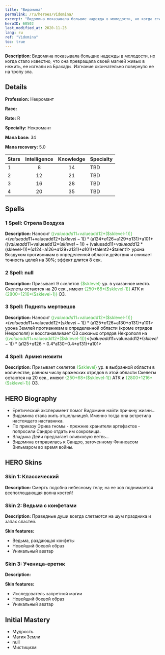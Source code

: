 ```yaml
---
title: "Видомина"
permalink: /ru/heroes/Vidomina/
excerpt: "Видомина показывала большие надежды в молодости, но когда стало известно, что она превращала своей магией живых в нежить, ее изгнали из Бракады. Изгнание окончательно повернуло ее на тропу зла."
heroID: 60502
last_modified_at: 2020-11-23
lang: ru
ref: "Vidomina"
toc: true
---
```

 **Description:** Видомина показывала большие надежды в молодости, но когда стало известно, что она превращала своей магией живых в нежить, ее изгнали из Бракады. Изгнание окончательно повернуло ее на тропу зла.
## Details
 **Profession:** Некромант

 **Race:** 

 **Rate:** R

 **Specialty:** Некромант

 **Mana base:** 34

 **Mana recovery:** 5.0


  | Stars   |  Intelligence  |    Knowledge   |      Specialty     |
  |---------|:---------------:|:---------------:|--------------------|
  |    1    | 8 | 14 | TBD |
  |    2    | 12 | 21 | TBD |
  |    3    | 16 | 28 | TBD |
  |    4    | 20 | 35 | TBD |

## Spells
### 1 Spell: Стрела Воздуха
 **Description:** Наносит <span style="color: #48b946">{($valueadd11+$valueadd12*($sklevel-1))}<span style="color: black"><($valueadd11+$valueadd12*($sklevel-1))*($a124+$a126+$a129+$a131)+$a101+(($valueadd11+$valueadd12*($sklevel-1))+($valueadd11+$valueadd12*($sklevel-1))*($a124+$a126+$a129+$a131)+$a101)*$talent2+$talent1> урона Воздухом противникам в определенной области действия и снижает точность целей на 30%; эффект длится 8 сек.

### 2 Spell: null
 **Description:** Призывает 9 скелетов <span style="color: #48b946">{$sklevel}<span style="color: black"> ур. в указанное место. Скелеты остаются на 20 сек., имеют <span style="color: #48b946">{250+68*($sklevel-1)}<span style="color: black"> АТК и <span style="color: #48b946">{2800+1216*($sklevel-1)}<span style="color: black"> ОЗ.

### 3 Spell: Поднять мертвецов
 **Description:** Наносит <span style="color: #48b946">{($valueadd11+$valueadd12*($sklevel-1))}<span style="color: black"><($valueadd11+$valueadd12*($sklevel-1))*($a125+$a126+$a130+$a131)+$a101> урона Землей противникам в определенной области (кроме отрядов Некрополя) и восстанавливает ОЗ союзных отрядов Некрополя на <span style="color: #48b946">{($valueadd11+$valueadd12*($sklevel-1))}<span style="color: black"><($valueadd11+$valueadd12*($sklevel-1))*($a125+$a126+0.4*$a130+0.4*$a131)+$a101>

### 4 Spell: Армия нежити
 **Description:** Призывает скелетов <span style="color: #48b946">{$sklevel}<span style="color: black"> ур. в выбранной области в количестве, равном числу вражеских отрядов в этой области Скелеты остаются на 20 сек., имеют <span style="color: #48b946">{250+68*($sklevel-1)}<span style="color: black"> АТК и <span style="color: #48b946">{2800+1216*($sklevel-1)}<span style="color: black"> ОЗ.


## HERO Biography
   - Еретический эксперимент помог Видомине найти причину жизни...
   - Видомина стала жить отшельницей. Именно тогда она встретила настоящего наставника.
   - По приказу Эрика гномы - прежние хранители артефактов - попросили Сандро отдать им сокровища.
   - Владыка Дейи предлагает оливковую ветвь...
   - Видомина отправилась к Сандро, заточенному Финнеасом Вильмаром во время войны.

## HERO Skins
### Skin 1: **Классический**

 **Description:** Смерть подобна небесному телу; на ее зов поднимается всепоглощающая волна костей!


### Skin 2: **Ведьма с конфетами**

 **Description:** Праведные души всегда слетаются на шум праздника и запах сластей.

 **Skin features:** 

   - Ведьма, раздающая конфеты
   - Новейший боевой образ
   - Уникальный аватар

### Skin 3: **Ученица-еретик**

 **Description:** 

 **Skin features:** 

   - Исследователь запретной магии
   - Новейший боевой образ
   - Уникальный аватар


## Initial Mastery
   - Мудрость
   - Магия Земли
   - null
   - Мистицизм
